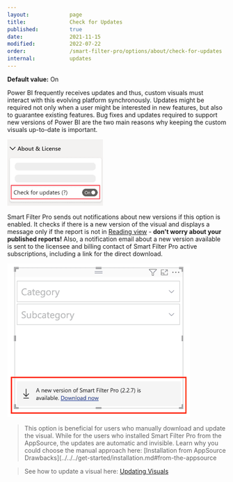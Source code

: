 ```yaml
---
layout:             page
title:              Check for Updates
published:          true
date:               2021-11-15
modified:           2022-07-22
order:              /smart-filter-pro/options/about/check-for-updates
internal:           updates
---
```

**Default value:** On

Power BI frequently receives updates and thus, custom visuals must interact with this evolving platform synchronously. Updates might be required not only when a user might be interested in new features, but also to guarantee existing features. Bug fixes and updates required to support new versions of Power BI are the two main reasons why keeping the custom visuals up-to-date is important.

<img src="images/check-for-updates.png" width="220">

Smart Filter Pro sends out notifications about new versions if this option is enabled. It checks if there is a new version of the visual and displays a message only if the report is not in [Reading view](https://docs.microsoft.com/en-us/power-bi/consumer/end-user-reading-view#reading-view) - **don't worry about your published reports!** Also, a notification email about a new version available is sent to the licensee and billing contact of Smart Filter Pro active subscriptions, including a link for the direct download. 
 
<img src="images/new-update.png" width="420">

> This option is beneficial for users who manually download and update the visual. While for the users who installed Smart Filter Pro from the AppSource, the updates are automatic and invisible. Learn why you could choose the manual approach here: [Installation from AppSource Drawbacks](../../../get-started/installation.md#from-the-appsource

> See how to update a visual here: [Updating Visuals](../../../get-started/updating.md)